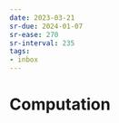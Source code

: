 ```yaml
---
date: 2023-03-21
sr-due: 2024-01-07
sr-ease: 270
sr-interval: 235
tags:
- inbox
---
```


# Computation
